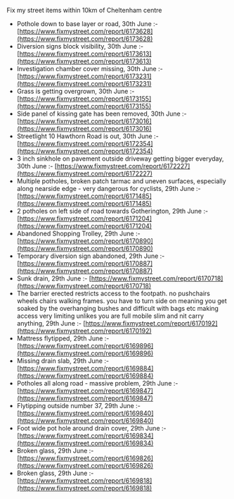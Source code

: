Fix my street items within 10km of Cheltenham centre

<!-- fix_marker starts -->

- Pothole down to base layer or road, 30th June :- [https://www.fixmystreet.com/report/6173628](https://www.fixmystreet.com/report/6173628)
- Diversion signs block visibility, 30th June :- [https://www.fixmystreet.com/report/6173613](https://www.fixmystreet.com/report/6173613)
- Investigation chamber cover missing, 30th June :- [https://www.fixmystreet.com/report/6173231](https://www.fixmystreet.com/report/6173231)
- Grass is getting overgrown, 30th June :- [https://www.fixmystreet.com/report/6173155](https://www.fixmystreet.com/report/6173155)
- Side panel of kissing gate has been removed, 30th June :- [https://www.fixmystreet.com/report/6173016](https://www.fixmystreet.com/report/6173016)
- Streetlight 10 Hawthorn Road is out, 30th June :- [https://www.fixmystreet.com/report/6172354](https://www.fixmystreet.com/report/6172354)
- 3 inch sinkhole on pavement outside driveway getting bigger everyday, 30th June :- [https://www.fixmystreet.com/report/6172227](https://www.fixmystreet.com/report/6172227)
- Multiple potholes, broken patch tarmac and uneven surfaces, especially along nearside edge - very dangerous for cyclists, 29th June :- [https://www.fixmystreet.com/report/6171485](https://www.fixmystreet.com/report/6171485)
- 2 potholes on left side of road towards Gotherington, 29th June :- [https://www.fixmystreet.com/report/6171204](https://www.fixmystreet.com/report/6171204)
- Abandoned Shopping Trolley, 29th June :- [https://www.fixmystreet.com/report/6170890](https://www.fixmystreet.com/report/6170890)
- Temporary diversion sign abandoned, 29th June :- [https://www.fixmystreet.com/report/6170887](https://www.fixmystreet.com/report/6170887)
- Sunk drain, 29th June :- [https://www.fixmystreet.com/report/6170718](https://www.fixmystreet.com/report/6170718)
- The barrier erected restricts access to the footpath. no pushchairs wheels chairs walking frames. you have to turn side on meaning you get soaked by the overhanging bushes and difficult with bags etc making access very limiting unlikes you are full mobile slim and nit carry anything, 29th June :- [https://www.fixmystreet.com/report/6170192](https://www.fixmystreet.com/report/6170192)
- Mattress flytipped, 29th June :- [https://www.fixmystreet.com/report/6169896](https://www.fixmystreet.com/report/6169896)
- Missing drain slab, 29th June :- [https://www.fixmystreet.com/report/6169884](https://www.fixmystreet.com/report/6169884)
- Potholes all along road - massive problem, 29th June :- [https://www.fixmystreet.com/report/6169847](https://www.fixmystreet.com/report/6169847)
- Flytipping outside number 37, 29th June :- [https://www.fixmystreet.com/report/6169840](https://www.fixmystreet.com/report/6169840)
- Foot wide pot hole around drain cover, 29th June :- [https://www.fixmystreet.com/report/6169834](https://www.fixmystreet.com/report/6169834)
- Broken glass, 29th June :- [https://www.fixmystreet.com/report/6169826](https://www.fixmystreet.com/report/6169826)
- Broken glass, 29th June :- [https://www.fixmystreet.com/report/6169818](https://www.fixmystreet.com/report/6169818)

<!-- fix_marker ends -->
